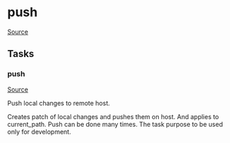 <!-- DO NOT EDIT THIS FILE! -->
<!-- Instead edit recipe/deploy/push.php -->
<!-- Then run bin/docgen -->

# push

[Source](/recipe/deploy/push.php)



## Tasks

### push
[Source](https://github.com/deployphp/deployer/blob/master/recipe/deploy/push.php#L8)

Push local changes to remote host.

Creates patch of local changes and pushes them on host.
And applies to current_path. Push can be done many times.
The task purpose to be used only for development.



